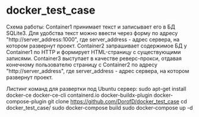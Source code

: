 # docker_test_case
Схема работы:
Container1 принимает текст и записывает его в БД SQLite3. Для удобства текст можно ввести через форму по адресу "http://server_address:1000", где server_address - адрес сервера, на котором развернут проект.
Container2 запрашивает содержимое БД у Container1 по HTTP и формирует HTML-страницу с существующими записями.
Container3 выступает в качестве реверс-прокси, отдавая конечному пользователю страницу с Container2 по адресу "http://server_address", где server_address - адрес сервера, на котором развернут проект.

Листинг команд для развертки под Ubuntu сервер:
sudo apt-get install docker-ce docker-ce-cli containerd.io docker-buildx-plugin docker-compose-plugin
git clone https://github.com/DorofD/docker_test_case
cd docker_test_case/
sudo docker-compose build
sudo docker-compose up -d

